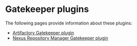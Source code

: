 # Gatekeeper plugins

The following pages provide information about these plugins:

* [Artifactory Gatekeeper plugin](../../scan-using-snyk/snyk-open-source/manage-vulnerabilities/gatekeeper-plugins/artifactory-gatekeeper-plugin.md)
* [Nexus Repository Manager Gatekeeper plugin](../../scan-using-snyk/snyk-open-source/manage-vulnerabilities/gatekeeper-plugins/nexus-repository-manager-gatekeeper-plugin.md)
